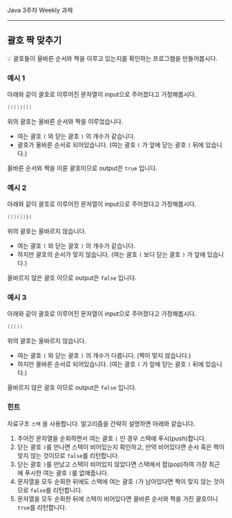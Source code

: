 Java 3주차 Weekly 과제

---
##  괄호 짝 맞추기

<aside>
💡 괄호들이 올바른 순서와 짝을 이루고 있는지를 확인하는 프로그램을 만들어봅시다.

</aside>

###  예시 1

아래와 같이 괄호로 이루어진 문자열이 input으로 주어졌다고 가정해봅시다.

```java
((())())
```

위의 괄호는 올바른 순서와 짝을 이루었습니다.

- 여는 괄호 `(` 와 닫는 괄호 `)` 의 개수가 같습니다.
- 괄호가 올바른 순서로 되어있습니다. (여는 괄호 `(` 가 앞에 닫는 괄호 `)` 뒤에 있습니다.)

올바른 순서와 짝을 이룬 괄호이므로 output은 `true` 입니다.

### 예시 2

아래와 같이 괄호로 이루어진 문자열이 input으로 주어졌다고 가정해봅시다.

```java
(()()))(
```

위의 괄호는 올바르지 않습니다.

- 여는 괄호 `(` 와 닫는 괄호 `)` 의 개수가 같습니다.
- 하지만 괄호의 순서가 맞지 않습니다. (여는 괄호 `(` 보다 닫는 괄호 `)` 가 앞에 있습니다.)

올바르지 않은 괄호 이므로 output은 `false` 입니다.

### 예시 3

아래와 같이 괄호로 이루어진 문자열이 input으로 주어졌다고 가정해봅시다.

```java
((())
```

위의 괄호는 올바르지 않습니다.

- 여는 괄호 `(` 와 닫는 괄호 `)` 의 개수가 다릅니다. (짝이 맞지 않습니다.)
- 하지만 올바른 순서로 되어있습니다. (여는 괄호 `(` 가 앞에 닫는 괄호 `)` 뒤에 있습니다.)

올바르지 않은 괄호 이므로 output은 `false` 입니다.

### 힌트

자료구조 `스택` 을 사용합니다. 알고리즘을 간략히 설명하면 아래와 같습니다.

1. 주어진 문자열을 순회하면서 여는 괄호 `(` 인 경우 스택에 푸시(push)합니다.
2. 닫는 괄호 `)`를 만나면 스택이 비어있는지 확인하고, 만약 비어있다면 순서 혹은 짝이 맞지 않는 것이므로 `false`를 리턴합니다.
3. 닫는 괄호 `)`를 만났고 스택이 비어있지 않았다면 스택에서 팝(pop)하여 가장 최근에 푸시한 여는 괄호 `(`를 없애줍니다.
4. 문자열을 모두 순회한 뒤에도 스택에 여는 괄호 `(`가 남아있다면 짝이 맞지 않는 것이므로 `false`를 리턴합니다.
5. 문자열을 모두 순회한 뒤에 스택이 비어있다면 올바른 순서와 짝을 가진 괄호이니 `true`를 리턴합니다.